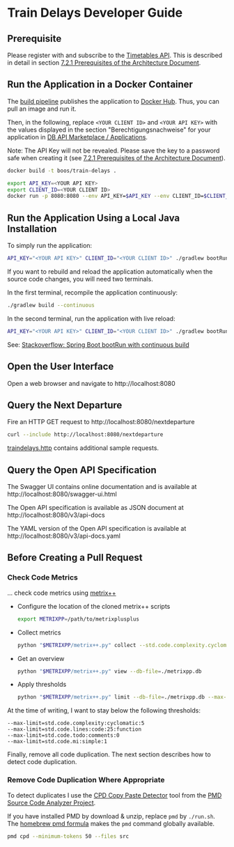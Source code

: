 # Train Delays Developer Guide

## Prerequisite

Please register with and subscribe to the [Timetables
API](https://developers.deutschebahn.com/db-api-marketplace/apis/product/timetables/api/1309#/Timetables_10197/overview).
This is described in detail in section [7.2.1 Prerequisites of the Architecture
Document](architecture.adoc#721-prerequisites).

## Run the Application in a Docker Container

The [build pipeline](../.github/workflows/build.yml) publishes the application to [Docker
Hub](https://hub.docker.com/r/boos/train-delays). Thus, you can pull an image and run it.

Then, in the following, replace `<YOUR CLIENT ID>` and `<YOUR API KEY>` with the values displayed in the section "Berechtigungsnachweise" for your application in [DB API Marketplace / Applications](https://developers.deutschebahn.com/db-api-marketplace/apis/application).

Note: The API Key will not be revealed. Please save the key to a password safe when creating it (see [7.2.1 Prerequisites of the Architecture
Document](architecture.adoc#721-prerequisites)).

```sh
docker build -t boos/train-delays .

export API_KEY=<YOUR API KEY>
export CLIENT_ID=<YOUR CLIENT ID>
docker run -p 8080:8080 --env API_KEY=$API_KEY --env CLIENT_ID=$CLIENT_ID boos/train-delays
```

## Run the Application Using a Local Java Installation

To simply run the application:

```sh
API_KEY="<YOUR API KEY>" CLIENT_ID="<YOUR CLIENT ID>" ./gradlew bootRun
```

If you want to rebuild and reload the application automatically when the source code changes, you will need two terminals.

In the first terminal, recompile the application continuously:

```sh
./gradlew build --continuous
```

In the second terminal, run the application with live reload:

```sh
API_KEY="<YOUR API KEY>" CLIENT_ID="<YOUR CLIENT ID>" ./gradlew bootRun
```

See: [Stackoverflow: Spring Boot bootRun with continuous build](https://stackoverflow.com/questions/52092504/spring-boot-bootrun-with-continuous-build)

## Open the User Interface

Open a web browser and navigate to http://localhost:8080

## Query the Next Departure

Fire an HTTP GET request to http://localhost:8080/nextdeparture

```sh
curl --include http://localhost:8080/nextdeparture
```

[traindelays.http](./traindelays.http) contains additional sample requests.

## Query the Open API Specification

The Swagger UI contains online documentation and is available at http://localhost:8080/swagger-ui.html

The Open API specification is available as JSON document at http://localhost:8080/v3/api-docs

The YAML version of the Open API specification is available at http://localhost:8080/v3/api-docs.yaml

## Before Creating a Pull Request

### Check Code Metrics

... check code metrics using [metrix++](https://github.com/metrixplusplus/metrixplusplus)

- Configure the location of the cloned metrix++ scripts
  ```sh
  export METRIXPP=/path/to/metrixplusplus
  ```

- Collect metrics
  ```sh
  python "$METRIXPP/metrix++.py" collect --std.code.complexity.cyclomatic --std.code.lines.code --std.code.todo.comments --std.code.maintindex.simple -- .
  ```

- Get an overview
  ```sh
  python "$METRIXPP/metrix++.py" view --db-file=./metrixpp.db
  ```

- Apply thresholds
  ```sh
  python "$METRIXPP/metrix++.py" limit --db-file=./metrixpp.db --max-limit=std.code.complexity:cyclomatic:5 --max-limit=std.code.lines:code:25:function --max-limit=std.code.todo:comments:0 --max-limit=std.code.mi:simple:1
  ```

At the time of writing, I want to stay below the following thresholds:

```
--max-limit=std.code.complexity:cyclomatic:5
--max-limit=std.code.lines:code:25:function
--max-limit=std.code.todo:comments:0
--max-limit=std.code.mi:simple:1
```

Finally, remove all code duplication. The next section describes how to detect code duplication.

### Remove Code Duplication Where Appropriate

To detect duplicates I use the [CPD Copy Paste Detector](https://pmd.github.io/latest/pmd_userdocs_cpd.html)
tool from the [PMD Source Code Analyzer Project](https://pmd.github.io/latest/index.html).

If you have installed PMD by download & unzip, replace `pmd` by `./run.sh`.
The [homebrew pmd formula](https://formulae.brew.sh/formula/pmd) makes the `pmd` command globally available.

```sh
pmd cpd --minimum-tokens 50 --files src
```